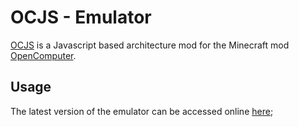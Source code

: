 # OCJS - Emulator


[OCJS](https://github.com/mrmakeit/OCJS/) is a Javascript based architecture mod for the Minecraft mod [OpenComputer](https://github.com/MightyPirates/OpenComputers).

## Usage

The latest version of the emulator can be accessed online [here](../app/index.html);


